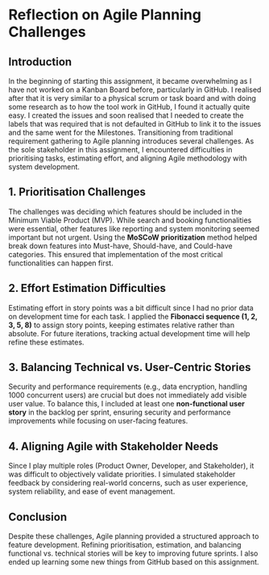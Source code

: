 # Reflection on Agile Planning Challenges

## Introduction
In the beginning of starting this assignment, it became overwhelming as I have not worked on a Kanban Board before, particularly in GitHub. I realised after that it is very similar to a physical scrum or task board and with doing some research as to how the tool work in GitHub, I found it actually quite easy. I created the issues and soon realised that I needed to create the labels that was required that is not defaulted in GitHub to link it to the issues and the same went for the Milestones. 
Transitioning from traditional requirement gathering to Agile planning introduces several challenges. As the sole stakeholder in this assignment, I encountered difficulties in prioritising tasks, estimating effort, and aligning Agile methodology with system development.

## 1. Prioritisation Challenges
The challenges was deciding which features should be included in the Minimum Viable Product (MVP). While search and booking functionalities were essential, other features like reporting and system monitoring seemed important but not urgent. Using the **MoSCoW prioritization** method helped break down features into Must-have, Should-have, and Could-have categories. This ensured that implementation of the most critical functionalities can happen first. 

## 2. Effort Estimation Difficulties
Estimating effort in story points was a bit difficult since I had no prior data on development time for each task. I applied the **Fibonacci sequence (1, 2, 3, 5, 8)** to assign story points, keeping estimates relative rather than absolute. For future iterations, tracking actual development time will help refine these estimates.


## 3. Balancing Technical vs. User-Centric Stories
Security and performance requirements (e.g., data encryption, handling 1000 concurrent users) are crucial but does not immediately add visible user value. To balance this, I included at least one **non-functional user story** in the backlog per sprint, ensuring security and performance improvements while focusing on user-facing features.

## 4. Aligning Agile with Stakeholder Needs
Since I play multiple roles (Product Owner, Developer, and Stakeholder), it was difficult to objectively validate priorities. I simulated stakeholder feedback by considering real-world concerns, such as user experience, system reliability, and ease of event management.

## Conclusion
Despite these challenges, Agile planning provided a structured approach to feature development. Refining prioritisation, estimation, and balancing functional vs. technical stories will be key to improving future sprints. I also ended up learning some new things from GitHub based on this assignment. 
